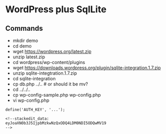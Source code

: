 # WordPress plus SqlLite

## Commands
* mkdir demo
* cd demo
* wget https://wordpress.org/latest.zip
* unzip latest.zip
* cd wordpress/wp-content/plugins
* wget https://downloads.wordpress.org/plugin/sqlite-integration.1.7.zip
* unzip sqlite-integtration.1.7.zip
* cd sqlite-integration
* cp db.php ../..  # or should it be mv?
* cd ../../..
* cp wp-config-sample.php wp-config.php
* vi wp-config.php
```
define('AUTH_KEY', '...');

<!--stackedit_data:
eyJoaXN0b3J5IjpbMzkwNzQxODQ4LDM0NDI5ODQwMV19
-->